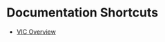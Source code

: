 # Documentation Shortcuts

* [VIC Overview](https://docs.swimlane.com/turbine/components/components.htm)
